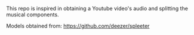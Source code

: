 This repo is inspired in obtaining a Youtube video's audio and splitting the 
musical components.


Models obtained from: https://github.com/deezer/spleeter